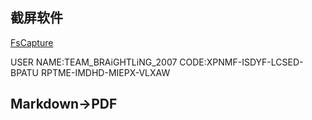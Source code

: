 ## 截屏软件
[FsCapture](https://faststone-capture.en.softonic.com/)

USER NAME:TEAM_BRAiGHTLiNG_2007 
CODE:XPNMF-ISDYF-LCSED-BPATU 
	 RPTME-IMDHD-MIEPX-VLXAW

## Markdown->PDF